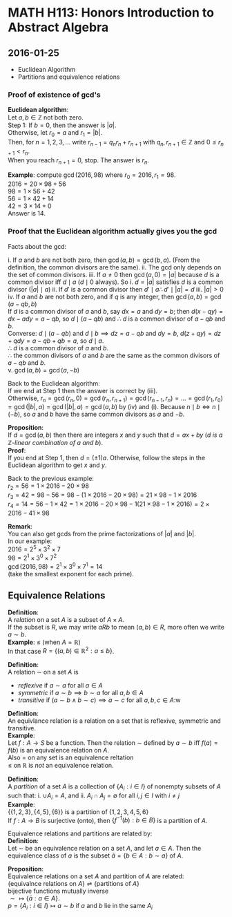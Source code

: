 # MATH H113: Honors Introduction to Abstract Algebra
## 2016-01-25
- Euclidean Algorithm
- Partitions and equivalence relations

### Proof of existence of gcd's
**Euclidean algorithm**: \
Let $a, b \in \mathbb{Z}$ not both zero. \
Step 1: If $b = 0$, then the answer is $|a|$. \
Otherwise, let $r_0 = a$ and $r_1 = |b|$. \
Then, for $n = 1, 2, 3, \ldots$ write $r_{n - 1} = q_nr_n + r_{n + 1}$ with $q_n, r_{n + 1} \in \mathbb{Z}$ and $0 \le r_{n + 1} < r_n$. \
When you reach $r_{n + 1} = 0$, stop. The answer is $r_n$.

**Example**: compute $\gcd(2016, 98)$ where $r_0 = 2016, r_1 = 98$. \
$2016 = 20 \times 98 + 56$ \
$98 = 1 \times 56 + 42$ \
$56 = 1 \times 42 + 14$ \
$42 = 3 \times 14 + 0$\
Answer is 14.

### Proof that the Euclidean algorithm actually gives you the gcd
Facts about the gcd:

i. If $a$ and $b$ are not both zero, then $\gcd(a, b) = \gcd(b, a)$. (From the definition, the common divisors are the same).
ii. The gcd only depends on the set of common divisors.
iii. If $a \neq 0$ then $\gcd(a, 0) = |a|$ because $d$ is a common divisor iff $d \mid a$ ($d \mid 0$ always). So
    i. $d = |a|$ satisfies $d$ is a common divisor ($|a| \mid a$)
    ii. If $d'$ is a common divisor then $d' \mid a \therefore d' \mid |a| = d$
    iii. $|a| > 0$
iv. If $a$ and $b$ are not both zero, and if $q$ is any integer, then $\gcd(a, b) = \gcd(a - qb, b)$ \
    If $d$ is a common divisor of $a$ and $b$, say $dx = a$ and $dy = b$; then $d(x - qy) = dx - ady = a - qb$, so $d \mid (a - qb)$ and $\therefore$ $d$ is a common divisor of $a - qb$ and $b$. \
    Converse: $d \mid (a - qb)$ and $d \mid b \implies dz = a - qb$ and $dy = b$, $d(z + qy) = dz + qdy = a - qb + qb = a$, so $d \mid a$. \
    $\therefore$ $d$ is a common divisor of $a$ and $b$. \
    $\therefore$ the common divisors of $a$ and $b$ are the same as the common divisors of $a - qb$ and $b$. \
v. $\gcd(a, b) = \gcd(a, -b)$

Back to the Euclidean algorithm: \
If we end at Step 1 then the answer is correct by (iii). \
Otherwise, $r_n = \gcd(r_n, 0) = \gcd(r_n, r_{n + 1}) = \gcd(r_{n - 1}, r_n) = \ldots = \gcd(r_1, r_0) = \gcd(|b|, a) = \gcd(|b|, a) = \gcd(a, b)$ by (iv) and (i). Because $n \mid b \iff n \mid (-b)$, so $a$ and $b$ have the same common divisors as $a$ and $-b$.

**Proposition**: \
If $d = \gcd(a, b)$ then there are integers $x$ and $y$ such that $d = ax + by$ (*$d$ is a $\mathbb{Z}$-linear combination of $a$ and $b$*). \
**Proof**: \
If you end at Step 1, then $d = (\pm 1)a$. Otherwise, follow the steps in the Euclidean algorithm to get $x$ and $y$.

Back to the previous example: \
$r_2 = 56 = 1 \times 2016 - 20 \times 98$ \
$r_3 = 42 = 98 - 56 = 98 - (1 \times 2016 - 20 \times 98) = 21 \times 98 - 1 \times 2016$ \
$r_4 = 14 = 56 - 1 \times 42 = 1 \times 2016 - 20 \times 98 - 1(21 \times 98 - 1 \times 2016) = 2 \times 2016 - 41 \times 98$

**Remark**: \
You can also get gcds from the prime factorizations of $|a|$ and $|b|$. \
In our example: \
$2016 = 2^5 \times 3^2 \times 7$ \
$98 = 2^1 \times 3^0 \times 7^2$ \
$\gcd(2016, 98) = 2^1 \times 3^0 \times 7^1 = 14$ \
(take the smallest exponent for each prime).

## Equivalence Relations
**Definition**: \
A *relation* on a set $A$ is a subset of $A \times A$. \
If the subset is $R$, we may write $aRb$ to mean $(a, b) \in R$, more often we write $a \sim b$. \
**Example**: $\le$ (when $A = \mathbb{R}$) \
In that case $R = \{(a, b) \in \mathbb{R}^2 : a \le b\}$.

**Definition**: \
A relation $\sim$ on a set $A$ is

- *reflexive* if $a \sim a$ for all $a \in A$
- *symmetric* if $a \sim b \implies b \sim a$ for all $a, b \in A$
- *transitive* if $(a \sim b \land b \sim c) \implies a \sim c$ for all $a, b, c \in A$:w

**Definition**: \
An equivlance relation is a relation on a set that is reflexive, symmetric and transitive. \
**Example**: \
Let $f : A \to S$ be a function. Then the relation $\sim$ defined by $a \sim b$ iff $f(a) = f(b)$ is an equivalence relation on $A$. \
Also $=$ on any set is an equivalence reltation \
$\le$ on $\mathbb{R}$ is *not* an equivalence relation.

**Definition**: \
A *partition* of a set $A$ is a collection of $\{A_i : i \in I\}$ of nonempty subsets of $A$ such that:
i. $\cup A_i = A$, and
ii. $A_i \cap A_j = \emptyset$ for all $i, j \in I$ with $i \neq j$ \
**Example**: \
$\{\{1, 2, 3\}, \{4, 5\}, \{6\}\}$ is a partition of $\{1, 2, 3, 4, 5, 6\}$ \
If $f : A \to B$ is surjective (onto), then $\{f^{-1}(b) : b \in B\}$ is a partition of $A$.

Equivalence relations and partitions are related by: \
**Definition**: \
Let $\sim$ be an equivalence relation on a set $A$, and let $a \in A$. Then the equivalence class of $a$ is the subset $\bar{a} = \{b \in A : b \sim a\}$ of $A$.

**Proposition**: \
Equivalence relations on a set $A$ and partition of $A$ are related: \
$\{\text{equivalnce relations on $A$}\} \rightleftharpoons \{\text{partitions of $A$}\}$ \
bijective functions mutually inverse \
$\sim \mapsto \{\bar{a} : a \in A\}$. \
$p = \{A_i : i \in I\} \mapsto \text{$a \sim b$ if $a$ and $b$ lie in the same $A_i$}$
